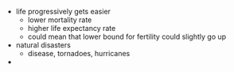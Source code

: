 * life progressively gets easier
  * lower mortality rate
  * higher life expectancy rate
  * could mean that lower bound for fertility could slightly go up
* natural disasters
  * disease, tornadoes, hurricanes
* 